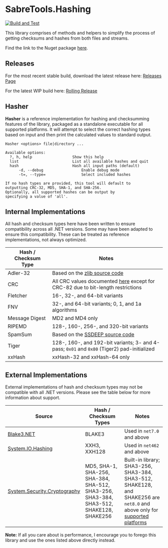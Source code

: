 # SabreTools.Hashing

[![Build and Test](https://github.com/SabreTools/SabreTools.Hashing/actions/workflows/build_and_test.yml/badge.svg)](https://github.com/SabreTools/SabreTools.Hashing/actions/workflows/build_and_test.yml)

This library comprises of methods and helpers to simplify the process of getting checksums and hashes from both files and streams.

Find the link to the Nuget package [here](https://www.nuget.org/packages/SabreTools.Hashing).

## Releases

For the most recent stable build, download the latest release here: [Releases Page](https://github.com/SabreTools/SabreTools.Hashing/releases)

For the latest WIP build here: [Rolling Release](https://github.com/SabreTools/SabreTools.Hashing/releases/rolling)

## Hasher

**Hasher** is a reference implementation for hashing and checksumming features of the library, packaged as a standalone executable for all supported platforms. It will attempt to select the correct hashing types based on input and then print the calculated values to standard output.

```text
Hasher <options> file|directory ...

Available options:
  ?, h, help                  Show this help
  list                        List all available hashes and quit
  hash                        Hash all input paths (default)
      -d, --debug                 Enable debug mode
      -t=, --type=                Select included hashes

If no hash types are provided, this tool will default to
outputting CRC-32, MD5, SHA-1, and SHA-256.
Optionally, all supported hashes can be output by
specifying a value of 'all'.
```

## Internal Implementations

All hash and checksum types here have been written to ensure compatibility across all .NET versions. Some may have been adapted to ensure this compatibility. These can be treated as reference implementations, not always optimized.

| Hash / Checksum Type | Notes |
| --- | --- |
| Adler-32 | Based on the [zlib source code](https://github.com/madler/zlib/blob/v1.2.11/adler32.c) |
| CRC | All CRC values documented [here](https://reveng.sourceforge.io/crc-catalogue/all.htm) except for CRC-82 due to bit-length restrictions |
| Fletcher | 16-, 32-, and 64-bit variants |
| FNV | 32-, and 64-bit variants; 0, 1, and 1a algorithms |
| Message Digest | MD2 and MD4 only |
| RIPEMD | 128-, 160-, 256-, and 320-bit variants |
| SpamSum | Based on the [SSDEEP source code](https://github.com/ssdeep-project/ssdeep/blob/master/fuzzy.c) |
| Tiger | 128-, 160-, and 192-bit variants; 3- and 4-pass; `0x01` and `0x80` (Tiger2) pad-initialized |
| xxHash | xxHash-32 and xxHash-64 only |

## External Implementations

External implementations of hash and checksum types may not be compatible with all .NET versions. Please see the table below for more information about support.

| Source | Hash / Checksum Types | Notes |
| --- | --- | --- |
| [Blake3.NET](https://github.com/xoofx/Blake3.NET) | BLAKE3 | Used in `net7.0` and above |
| [System.IO.Hashing](https://www.nuget.org/packages/System.IO.Hashing) | XXH3, XXH128 | Used in `net462` and above |
| [System.Security.Cryptography](https://learn.microsoft.com/en-us/dotnet/api/system.security.cryptography) | MD5, SHA-1, SHA-256, SHA-384, SHA-512, SHA3-256, SHA3-384, SHA3-512, SHAKE128, SHAKE256 | Built-in library; SHA3-256, SHA3-384, SHA3-512, SHAKE128, and SHAKE256 are `net8.0` and above only for [supported platforms](https://learn.microsoft.com/en-us/dotnet/standard/security/cross-platform-cryptography) |

**Note:** If all you care about is performance, I encourage you to forego this library and use the ones listed above directly instead.
